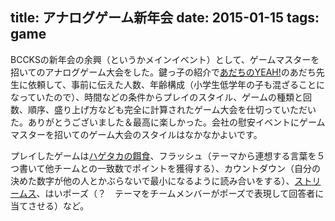 title:  アナログゲーム新年会
date: 2015-01-15
tags: game
---

BCCKSの新年会の余興（というかメインイベント）として、ゲームマスターを招いてのアナログゲーム大会をした。鍵っ子の紹介で[あだちのYEAH!](http://adachi-yeah.in/)のあだち先生に依頼して、事前に伝えた人数、年齢構成（小学生低学年の子も混ざることになっていたので）、時間などの条件からプレイのスタイル、ゲームの種類と回数、順序、盛り上げ方なども完全に計算されたゲーム大会を仕切っていただいた。ありがとうございました＆最高に楽しかった。会社の慰安イベントにゲームマスターを招いてのゲーム大会のスタイルはなかなかよいです。

プレイしたゲームは[ハゲタカの餌食](http://sgrk.blog53.fc2.com/blog-entry-90.html)、フラッシュ（テーマから連想する言葉を５つ書いて他チームとの一致数でポイントを獲得する）、カウントダウン（自分の決めた数字が他の人とかぶらないで最小になるように読み合いをする）、[ストリームス](http://sgrk.blog53.fc2.com/blog-entry-1893.html)、はいポーズ（？　テーマをチームメンバーがポーズで表現して回答者に当てさせる）など。